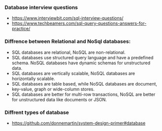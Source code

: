 ### Database interview questions 
- https://www.interviewbit.com/sql-interview-questions/
- https://www.techbeamers.com/sql-query-questions-answers-for-practice/


### Diffrence between Relational and NoSql databases:
- SQL databases are relational, NoSQL are non-relational.
- SQL databases use structured query language and have a predefined schema. NoSQL databases have dynamic schemas for unstructured data.
- SQL databases are vertically scalable, NoSQL databases are horizontally scalable.
- SQL databases are table based, while NoSQL databases are document, key-value, graph or wide-column stores.
- SQL databases are better for multi-row transactions, NoSQL are better for unstructured data like documents or JSON.

### Diffrent types of database
- https://github.com/donnemartin/system-design-primer#database